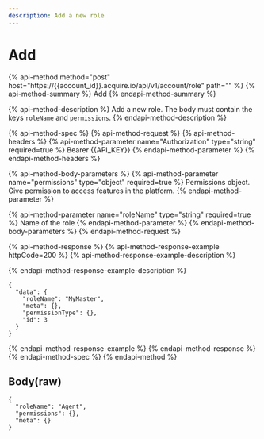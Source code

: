 ```yaml
---
description: Add a new role
---
```


# Add

{% api-method method="post" host="https://{{account\_id}}.acquire.io/api/v1/account/role" path="" %}
{% api-method-summary %}
Add
{% endapi-method-summary %}

{% api-method-description %}
Add a new role. The body must contain the keys `roleName` and `permissions`. 
{% endapi-method-description %}

{% api-method-spec %}
{% api-method-request %}
{% api-method-headers %}
{% api-method-parameter name="Authorization" type="string" required=true %}
Bearer {{API\_KEY}}
{% endapi-method-parameter %}
{% endapi-method-headers %}

{% api-method-body-parameters %}
{% api-method-parameter name="permissions" type="object" required=true %}
Permissions object. Give permission to access features in the platform. 
{% endapi-method-parameter %}

{% api-method-parameter name="roleName" type="string" required=true %}
Name of the role
{% endapi-method-parameter %}
{% endapi-method-body-parameters %}
{% endapi-method-request %}

{% api-method-response %}
{% api-method-response-example httpCode=200 %}
{% api-method-response-example-description %}

{% endapi-method-response-example-description %}

```
{
  "data": {
    "roleName": "MyMaster",
    "meta": {},
    "permissionType": {},
    "id": 3
  }
}
```
{% endapi-method-response-example %}
{% endapi-method-response %}
{% endapi-method-spec %}
{% endapi-method %}

## Body\(raw\)

```text
{
  "roleName": "Agent",
  "permissions": {},
  "meta": {}
}
```

